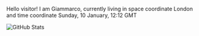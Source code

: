 Hello visitor! I am Giammarco, currently living in space coordinate London and time coordinate Sunday, 10 January, 12:12 GMT

![GitHub Stats](https://github-readme-stats.vercel.app/api?username=grcasanova)
